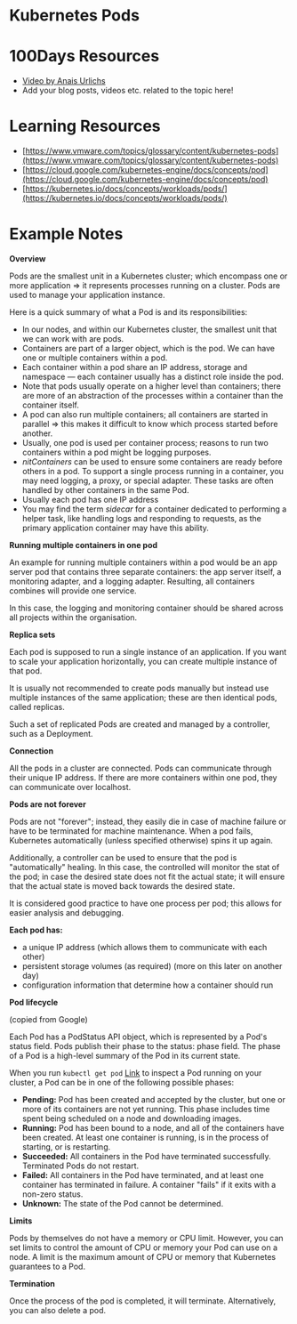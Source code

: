 # Kubernetes Pods 

# 100Days Resources
* [Video by Anais Urlichs](https://youtu.be/fCpv7xSEyEI)
* Add your blog posts, videos etc. related to the topic here!

# Learning Resources

- [https://www.vmware.com/topics/glossary/content/kubernetes-pods](https://www.vmware.com/topics/glossary/content/kubernetes-pods)
- [https://cloud.google.com/kubernetes-engine/docs/concepts/pod](https://cloud.google.com/kubernetes-engine/docs/concepts/pod)
- [https://kubernetes.io/docs/concepts/workloads/pods/](https://kubernetes.io/docs/concepts/workloads/pods/)

# Example Notes

**Overview**

Pods are the smallest unit in a Kubernetes cluster; which encompass one or more application ⇒ it represents processes running on a cluster. Pods are used to manage your application instance.

Here is a quick summary of what a Pod is and its responsibilities:
- In our nodes, and within our Kubernetes cluster, the smallest unit that we can work with are pods.
- Containers are part of a larger object, which is the pod. We can have one or multiple containers within a pod.
- Each container within a pod share an IP address, storage and namespace — each container usually has a distinct role inside the pod.
- Note that pods usually operate on a higher level than containers; there are more of an abstraction of the processes within a container than the container itself.
- A pod can also run multiple containers; all containers are started in parallel ⇒ this makes it difficult to know which process started before another.
- Usually, one pod is used per container process; reasons to run two containers within a pod might be logging purposes.
- *nitContainers* can be used to ensure some containers are ready before others in a pod. To support a single process running in a container, you may need logging, a proxy, or special adapter. These tasks are often handled by other containers in the same Pod.
- Usually each pod has one IP address
- You may find the term *sidecar* for a container dedicated to performing a helper task, like handling logs and responding to requests, as the primary application container may have this ability.

**Running multiple containers in one pod**

An example for running multiple containers within a pod would be an app server pod that contains three separate containers: the app server itself, a monitoring adapter, and a logging adapter. Resulting, all containers combines will provide one service.

In this case, the logging and monitoring container should be shared across all projects within the organisation.

**Replica sets**

Each pod is supposed to run a single instance of an application. If you want to scale your application horizontally, you can create multiple instance of that pod.

It is usually not recommended to create pods manually but instead use multiple instances of the same application; these are then identical pods, called replicas.

Such a set of replicated Pods are created and managed by a controller, such as a Deployment.

**Connection**

All the pods in a cluster are connected. Pods can communicate through their unique IP address. If there are more containers within one pod, they can communicate over localhost.

**Pods are not forever**

Pods are not "forever"; instead, they easily die in case of machine failure or have to be terminated for machine maintenance. When a pod fails, Kubernetes automatically (unless specified otherwise) spins it up again.

Additionally, a controller can be used to ensure that the pod is "automatically" healing. In this case, the controlled will monitor the stat of the pod; in case the desired state does not fit the actual state; it will ensure that the actual state is moved back towards the desired state.

It is considered good practice to have one process per pod; this allows for easier analysis and debugging.

**Each pod has:**

- a unique IP address (which allows them to communicate with each other)
- persistent storage volumes (as required) (more on this later on another day)
- configuration information that determine how a container should run

**Pod lifecycle**

(copied from Google)

Each Pod has a PodStatus API object, which is represented by a Pod's status field. Pods publish their phase to the status: phase field. The phase of a Pod is a high-level summary of the Pod in its current state.

When you run
`kubectl get pod` [Link](https://kubernetes.io/docs/reference/generated/kubectl/kubectl-commands#get) 
to inspect a Pod running on your cluster, a Pod can be in one of the following
possible phases:

- **Pending:** Pod has been created and accepted by the cluster, but one or more
of its containers are not yet running. This phase includes time spent being
scheduled on a node and downloading images.
- **Running:** Pod has been bound to a node, and all of the containers have been
created. At least one container is running, is in the process of starting, or
is restarting.
- **Succeeded:** All containers in the Pod have terminated successfully.
Terminated Pods do not restart.
- **Failed:** All containers in the Pod have terminated, and at least one
container has terminated in failure. A container "fails" if it exits with a
non-zero status.
- **Unknown:** The state of the Pod cannot be determined.

**Limits**

Pods by themselves do not have a memory or CPU limit. However, you can set limits to control the amount of CPU or memory your Pod can use on a node. A limit is the maximum amount of CPU or memory that Kubernetes guarantees to a Pod.

**Termination**

Once the process of the pod is completed, it will terminate. Alternatively, you can also delete a pod.

